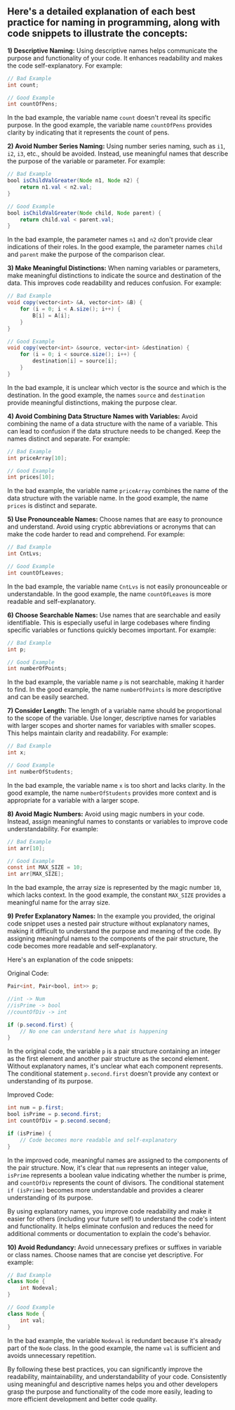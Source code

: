 ## Here's a detailed explanation of each best practice for naming in programming, along with code snippets to illustrate the concepts:

**1) Descriptive Naming:**
Using descriptive names helps communicate the purpose and functionality of your code. It enhances readability and makes the code self-explanatory. For example:

```java
// Bad Example
int count;

// Good Example
int countOfPens;
```

In the bad example, the variable name `count` doesn't reveal its specific purpose. In the good example, the variable name `countOfPens` provides clarity by indicating that it represents the count of pens.

**2) Avoid Number Series Naming:**
Using number series naming, such as `i1`, `i2`, `i3`, etc., should be avoided. Instead, use meaningful names that describe the purpose of the variable or parameter. For example:

```java
// Bad Example
bool isChildValGreater(Node n1, Node n2) {
    return n1.val < n2.val;
}

// Good Example
bool isChildValGreater(Node child, Node parent) {
    return child.val < parent.val;
}
```

In the bad example, the parameter names `n1` and `n2` don't provide clear indications of their roles. In the good example, the parameter names `child` and `parent` make the purpose of the comparison clear.

**3) Make Meaningful Distinctions:**
When naming variables or parameters, make meaningful distinctions to indicate the source and destination of the data. This improves code readability and reduces confusion. For example:

```java
// Bad Example
void copy(vector<int> &A, vector<int> &B) {
    for (i = 0; i < A.size(); i++) {
        B[i] = A[i];
    }
}

// Good Example
void copy(vector<int> &source, vector<int> &destination) {
    for (i = 0; i < source.size(); i++) {
        destination[i] = source[i];
    }
}
```

In the bad example, it is unclear which vector is the source and which is the destination. In the good example, the names `source` and `destination` provide meaningful distinctions, making the purpose clear.

**4) Avoid Combining Data Structure Names with Variables:**
Avoid combining the name of a data structure with the name of a variable. This can lead to confusion if the data structure needs to be changed. Keep the names distinct and separate. For example:

```java
// Bad Example
int priceArray[10];

// Good Example
int prices[10];
```

In the bad example, the variable name `priceArray` combines the name of the data structure with the variable name. In the good example, the name `prices` is distinct and separate.

**5) Use Pronounceable Names:**
Choose names that are easy to pronounce and understand. Avoid using cryptic abbreviations or acronyms that can make the code harder to read and comprehend. For example:

```java
// Bad Example
int CntLvs;

// Good Example
int countOfLeaves;
```

In the bad example, the variable name `CntLvs` is not easily pronounceable or understandable. In the good example, the name `countOfLeaves` is more readable and self-explanatory.

**6) Choose Searchable Names:**
Use names that are searchable and easily identifiable. This is especially useful in large codebases where finding specific variables or functions quickly becomes important. For example:

```java
// Bad Example
int p;

// Good Example
int numberOfPoints;
```

In the bad example, the variable name `p` is not searchable, making it harder to find. In the good example, the name `numberOfPoints` is more descriptive and can be easily searched.

**7) Consider Length:**
The length of a variable name should be proportional to the scope of the variable. Use longer, descriptive names for variables with larger scopes and shorter names for variables with smaller scopes. This helps maintain clarity and readability. For example:

```java
// Bad Example
int x;

// Good Example
int numberOfStudents;
```

In the bad example, the variable name `x` is too short and lacks clarity. In the good example, the name `numberOfStudents` provides more context and is appropriate for a variable with a larger scope.

**8) Avoid Magic Numbers:**
Avoid using magic numbers in your code. Instead, assign meaningful names to constants or variables to improve code understandability. For example:

```java
// Bad Example
int arr[10];

// Good Example
const int MAX_SIZE = 10;
int arr[MAX_SIZE];
```

In the bad example, the array size is represented by the magic number `10`, which lacks context. In the good example, the constant `MAX_SIZE` provides a meaningful name for the array size.

**9) Prefer Explanatory Names:**
In the example you provided, the original code snippet uses a nested pair structure without explanatory names, making it difficult to understand the purpose and meaning of the code. By assigning meaningful names to the components of the pair structure, the code becomes more readable and self-explanatory.

Here's an explanation of the code snippets:

Original Code:
```java
Pair<int, Pair<bool, int>> p;

//int -> Num 
//isPrime -> bool
//countOfDiv -> int 

if (p.second.first) {
    // No one can understand here what is happening
}
```

In the original code, the variable `p` is a pair structure containing an integer as the first element and another pair structure as the second element. Without explanatory names, it's unclear what each component represents. The conditional statement `p.second.first` doesn't provide any context or understanding of its purpose.

Improved Code:
```java
int num = p.first;
bool isPrime = p.second.first;
int countOfDiv = p.second.second;

if (isPrime) {
    // Code becomes more readable and self-explanatory
}
```

In the improved code, meaningful names are assigned to the components of the pair structure. Now, it's clear that `num` represents an integer value, `isPrime` represents a boolean value indicating whether the number is prime, and `countOfDiv` represents the count of divisors. The conditional statement `if (isPrime)` becomes more understandable and provides a clearer understanding of its purpose.

By using explanatory names, you improve code readability and make it easier for others (including your future self) to understand the code's intent and functionality. It helps eliminate confusion and reduces the need for additional comments or documentation to explain the code's behavior.

**10) Avoid Redundancy:**
Avoid unnecessary prefixes or suffixes in variable or class names. Choose names that are concise yet descriptive. For example:

```java
// Bad Example
class Node {
    int Nodeval;
}

// Good Example
class Node {
    int val;
}
```

In the bad example, the variable `Nodeval` is redundant because it's already part of the `Node` class. In the good example, the name `val` is sufficient and avoids unnecessary repetition.

By following these best practices, you can significantly improve the readability, maintainability, and understandability of your code. Consistently using meaningful and descriptive names helps you and other developers grasp the purpose and functionality of the code more easily, leading to more efficient development and better code quality.
